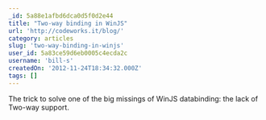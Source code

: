 ```yaml
---
_id: 5a88e1afbd6dca0d5f0d2e44
title: "Two-way binding in WinJS"
url: 'http://codeworks.it/blog/'
category: articles
slug: 'two-way-binding-in-winjs'
user_id: 5a83ce59d6eb0005c4ecda2c
username: 'bill-s'
createdOn: '2012-11-24T18:34:32.000Z'
tags: []
---
```


The trick to solve one of the big missings of WinJS databinding: the lack of Two-way support.
